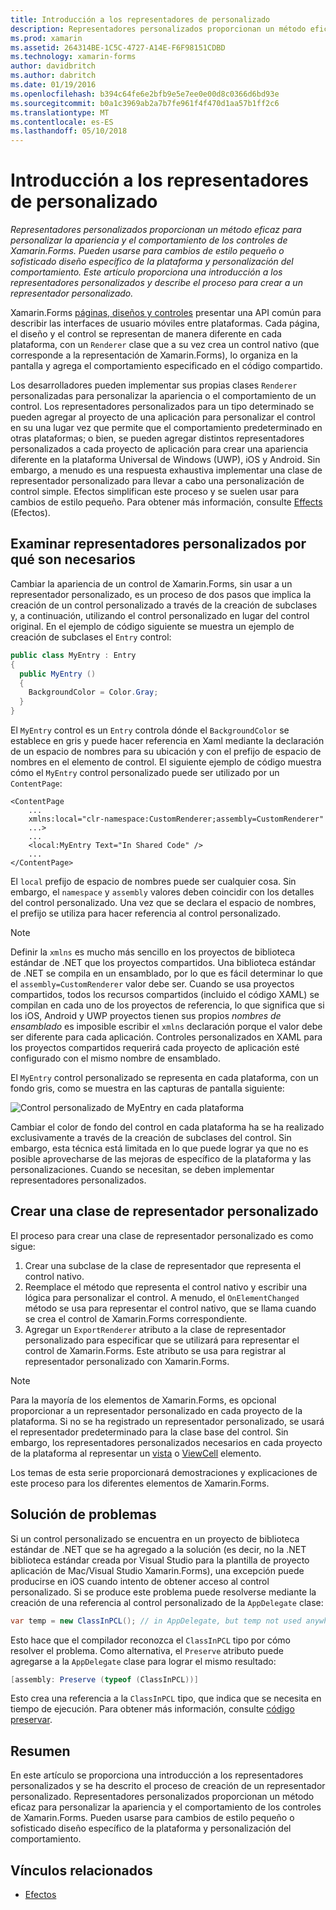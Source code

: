 ```yaml
---
title: Introducción a los representadores de personalizado
description: Representadores personalizados proporcionan un método eficaz para personalizar la apariencia y el comportamiento de los controles de Xamarin.Forms. Pueden usarse para cambios de estilo pequeño o sofisticado diseño específico de la plataforma y personalización del comportamiento. Este artículo proporciona una introducción a los representadores personalizados y describe el proceso para crear a un representador personalizado.
ms.prod: xamarin
ms.assetid: 264314BE-1C5C-4727-A14E-F6F98151CDBD
ms.technology: xamarin-forms
author: davidbritch
ms.author: dabritch
ms.date: 01/19/2016
ms.openlocfilehash: b394c64fe6e2bfb9e5e7ee0e00d8c0366d6bd93e
ms.sourcegitcommit: b0a1c3969ab2a7b7fe961f4f470d1aa57b1ff2c6
ms.translationtype: MT
ms.contentlocale: es-ES
ms.lasthandoff: 05/10/2018
---
```

# <a name="introduction-to-custom-renderers"></a>Introducción a los representadores de personalizado

_Representadores personalizados proporcionan un método eficaz para personalizar la apariencia y el comportamiento de los controles de Xamarin.Forms. Pueden usarse para cambios de estilo pequeño o sofisticado diseño específico de la plataforma y personalización del comportamiento. Este artículo proporciona una introducción a los representadores personalizados y describe el proceso para crear a un representador personalizado._

Xamarin.Forms [páginas, diseños y controles](~/xamarin-forms/user-interface/controls/index.md) presentar una API común para describir las interfaces de usuario móviles entre plataformas. Cada página, el diseño y el control se representan de manera diferente en cada plataforma, con un `Renderer` clase que a su vez crea un control nativo (que corresponde a la representación de Xamarin.Forms), lo organiza en la pantalla y agrega el comportamiento especificado en el código compartido.

Los desarrolladores pueden implementar sus propias clases `Renderer` personalizadas para personalizar la apariencia o el comportamiento de un control. Los representadores personalizados para un tipo determinado se pueden agregar al proyecto de una aplicación para personalizar el control en su una lugar vez que permite que el comportamiento predeterminado en otras plataformas; o bien, se pueden agregar distintos representadores personalizados a cada proyecto de aplicación para crear una apariencia diferente en la plataforma Universal de Windows (UWP), iOS y Android. Sin embargo, a menudo es una respuesta exhaustiva implementar una clase de representador personalizado para llevar a cabo una personalización de control simple. Efectos simplifican este proceso y se suelen usar para cambios de estilo pequeño. Para obtener más información, consulte [Effects](~/xamarin-forms/app-fundamentals/effects/index.md) (Efectos).

## <a name="examining-why-custom-renderers-are-necessary"></a>Examinar representadores personalizados por qué son necesarios

Cambiar la apariencia de un control de Xamarin.Forms, sin usar a un representador personalizado, es un proceso de dos pasos que implica la creación de un control personalizado a través de la creación de subclases y, a continuación, utilizando el control personalizado en lugar del control original. En el ejemplo de código siguiente se muestra un ejemplo de creación de subclases el `Entry` control:

```csharp
public class MyEntry : Entry
{
  public MyEntry ()
  {
    BackgroundColor = Color.Gray;
  }
}
```

El `MyEntry` control es un `Entry` controla dónde el `BackgroundColor` se establece en gris y puede hacer referencia en Xaml mediante la declaración de un espacio de nombres para su ubicación y con el prefijo de espacio de nombres en el elemento de control. El siguiente ejemplo de código muestra cómo el `MyEntry` control personalizado puede ser utilizado por un `ContentPage`:

```xaml
<ContentPage
    ...
    xmlns:local="clr-namespace:CustomRenderer;assembly=CustomRenderer"
    ...>
    ...
    <local:MyEntry Text="In Shared Code" />
    ...
</ContentPage>
```

El `local` prefijo de espacio de nombres puede ser cualquier cosa. Sin embargo, el `namespace` y `assembly` valores deben coincidir con los detalles del control personalizado. Una vez que se declara el espacio de nombres, el prefijo se utiliza para hacer referencia al control personalizado.

> [!NOTE]
> Definir la `xmlns` es mucho más sencillo en los proyectos de biblioteca estándar de .NET que los proyectos compartidos. Una biblioteca estándar de .NET se compila en un ensamblado, por lo que es fácil determinar lo que el `assembly=CustomRenderer` valor debe ser. Cuando se usa proyectos compartidos, todos los recursos compartidos (incluido el código XAML) se compilan en cada uno de los proyectos de referencia, lo que significa que si los iOS, Android y UWP proyectos tienen sus propios *nombres de ensamblado* es imposible escribir el `xmlns` declaración porque el valor debe ser diferente para cada aplicación. Controles personalizados en XAML para los proyectos compartidos requerirá cada proyecto de aplicación esté configurado con el mismo nombre de ensamblado.

El `MyEntry` control personalizado se representa en cada plataforma, con un fondo gris, como se muestra en las capturas de pantalla siguiente:

![](introduction-images/screenshots.png "Control personalizado de MyEntry en cada plataforma")

Cambiar el color de fondo del control en cada plataforma ha se ha realizado exclusivamente a través de la creación de subclases del control. Sin embargo, esta técnica está limitada en lo que puede lograr ya que no es posible aprovecharse de las mejoras de específico de la plataforma y las personalizaciones. Cuando se necesitan, se deben implementar representadores personalizados.

## <a name="creating-a-custom-renderer-class"></a>Crear una clase de representador personalizado

El proceso para crear una clase de representador personalizado es como sigue:

1. Crear una subclase de la clase de representador que representa el control nativo.
1. Reemplace el método que representa el control nativo y escribir una lógica para personalizar el control. A menudo, el `OnElementChanged` método se usa para representar el control nativo, que se llama cuando se crea el control de Xamarin.Forms correspondiente.
1. Agregar un `ExportRenderer` atributo a la clase de representador personalizado para especificar que se utilizará para representar el control de Xamarin.Forms. Este atributo se usa para registrar al representador personalizado con Xamarin.Forms.

> [!NOTE]
> Para la mayoría de los elementos de Xamarin.Forms, es opcional proporcionar a un representador personalizado en cada proyecto de la plataforma. Si no se ha registrado un representador personalizado, se usará el representador predeterminado para la clase base del control. Sin embargo, los representadores personalizados necesarios en cada proyecto de la plataforma al representar un [vista](https://developer.xamarin.com/api/type/Xamarin.Forms.View/) o [ViewCell](https://developer.xamarin.com/api/type/Xamarin.Forms.ViewCell/) elemento.

Los temas de esta serie proporcionará demostraciones y explicaciones de este proceso para los diferentes elementos de Xamarin.Forms.

## <a name="troubleshooting"></a>Solución de problemas

Si un control personalizado se encuentra en un proyecto de biblioteca estándar de .NET que se ha agregado a la solución (es decir, no la .NET biblioteca estándar creada por Visual Studio para la plantilla de proyecto aplicación de Mac/Visual Studio Xamarin.Forms), una excepción puede producirse en iOS cuando intento de obtener acceso al control personalizado. Si se produce este problema puede resolverse mediante la creación de una referencia al control personalizado de la `AppDelegate` clase:

```csharp
var temp = new ClassInPCL(); // in AppDelegate, but temp not used anywhere
```

Esto hace que el compilador reconozca el `ClassInPCL` tipo por cómo resolver el problema. Como alternativa, el `Preserve` atributo puede agregarse a la `AppDelegate` clase para lograr el mismo resultado:

```csharp
[assembly: Preserve (typeof (ClassInPCL))]
```

Esto crea una referencia a la `ClassInPCL` tipo, que indica que se necesita en tiempo de ejecución. Para obtener más información, consulte [código preservar](~/ios/deploy-test/linker.md).

## <a name="summary"></a>Resumen

En este artículo se proporciona una introducción a los representadores personalizados y se ha descrito el proceso de creación de un representador personalizado. Representadores personalizados proporcionan un método eficaz para personalizar la apariencia y el comportamiento de los controles de Xamarin.Forms. Pueden usarse para cambios de estilo pequeño o sofisticado diseño específico de la plataforma y personalización del comportamiento.


## <a name="related-links"></a>Vínculos relacionados

- [Efectos](~/xamarin-forms/app-fundamentals/effects/index.md)
